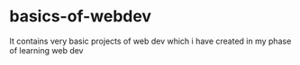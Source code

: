 # basics-of-webdev
It contains very basic projects of web dev which i have created in my phase of learning web dev
